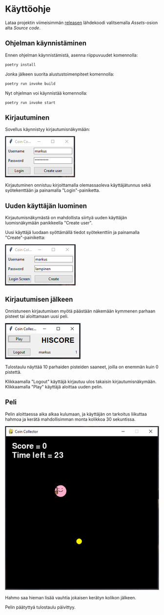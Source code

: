 # Käyttöohje

Lataa projektin viimeisimmän [releasen](https://github.com/Sippee/ot-harjoitustyo/releases/tag/latest) lähdekoodi valitsemalla _Assets_-osion alta _Source code_.

## Ohjelman käynnistäminen

Ennen ohjelman käynnistämistä, asenna riippuvuudet komennolla:

```bash
poetry install
```

Jonka jälkeen suorita alustustoimenpiteet komennolla:

```bash
poetry run invoke build
```

Nyt ohjelman voi käynnistää komennolla:

```
poetry run invoke start
```

## Kirjautuminen

Sovellus käynnistyy kirjautumisnäkymään:

![image](kuvat/kayttoohje-loginscreen.PNG)

Kirjautuminen onnistuu kirjoittamalla olemassaoleva käyttäjätunnus sekä syötekenttään ja painamalla "Login"-painiketta.

## Uuden käyttäjän luominen

Kirjautumisnäkymästä on mahdollista siirtyä uuden käyttäjän luomisnäkymään panikkeella "Create user".

Uusi käyttäjä luodaan syöttämällä tiedot syötekenttiin ja painamalla "Create"-painiketta:

![image](kuvat/kayttoohje-registerscreen.PNG)

## Kirjautumisen jälkeen

Onnistuneen kirjautumisen myötä päästään näkemään kymmenen parhaan pisteet tai aloittamaan uusi peli.

![image](kuvat/kayttoohje-loggedinscreen.PNG)

Tulostaulu näyttää 10 parhaiden pisteiden saaneet, joilla on enemmän kuin 0 pistettä.

Klikkaamalla "Logout" käyttäjä kirjautuu ulos takaisin kirjautumisnäkymään. Klikkaamalla "Play" käyttäjä aloittaa uuden pelin.

## Peli

Pelin aloittaessa aika alkaa kulumaan, ja käyttäjän on tarkoitus liikuttaa hahmoa ja kerätä mahdollisimman monta kolikkoa 30 sekuntissa.

![image](kuvat/kayttoohje-game.PNG)

Hahmo saa hieman lisää vauhtia jokaisen kerätyn kolikon jälkeen.

Pelin päätyttyä tulostaulu päivittyy.
